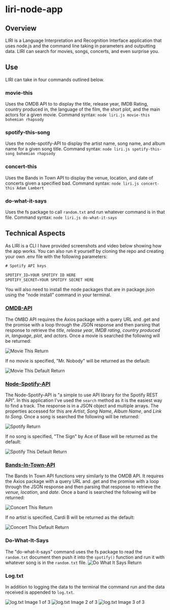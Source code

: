 # liri-node-app

## Overview 
LIRI is a Language Interpretation and Recognition Interface application that uses node.js and the command line taking in parameters and outputting data. LIRI can search for movies, songs, concerts, and even surprise you. 

## Use 
LIRI can take in four commands outlined below. 
### movie-this  
Uses the OMDB API to to display the title, release year, IMDB Rating, country produced in, the language of the film, the short plot, and the main actors for a given movie.
Command syntax: `node liri.js movie-this bohemian rhapsody`

### spotify-this-song 
Uses the node-spotify-API to display the artist name, song name, and album name for a given song title.
Command syntax: `node liri.js spotify-this-song bohemian rhapsody`

### concert-this
Uses the Bands in Town API to display the venue, location, and date of concerts given a specified bad.
Command syntax: `node liri.js concert-this Adam Lambert`

### do-what-it-says
Uses the fs package to call `random.txt` and run whatever command is in that file.
Command syntax: `node liri.js do-what-it-says`


## Technical Aspects

As LIRI is a CLI I have provided screenshots and video below showing how the app works. You can also run it yourself by cloning the repo and creating your own .env file with the following parameters: 
```js
# Spotify API keys

SPOTIFY_ID=YOUR SPOTIFY ID HERE
SPOTIFY_SECRET=YOUR SPOTIFY SECRET HERE
```

You will also need to install the node packages that are in package.json using the "node install" command in your terminal. 

### [OMDB-API](http://omdbapi.com/)
The OMBD API requires the Axios package with a query URL and .get and the promise with a loop through the JSON response and then parsing that response to retrieve the *title*, *release year*, *IMDB rating*, *country produced in*, *language*, *plot*, and *actors*. Once a movie is searched the following will be returned: 

![Movie This Return](images/movie-this.png)

If no movie is specified, "Mr. Nobody" will be returned as the default: 

![Movie This Default Return](images/movie-this-default.png)


### [Node-Spotify-API](https://www.npmjs.com/package/node-spotify-api)
The Node-Spotify-API is "a simple to use API library for the Spotify REST API". In this application I've used the `search` method as it is the easiest way to find a track. The response is in a JSON object and multiple arrays. The properties accessed for this are *Artist*, *Song Name*, *Album Name*, and *Link to Song*. Once a song is searched the following will be returned:

![Spotify Return](images/spotify-this-song.png)

If no song is specified, "The Sign" by Ace of Base will be returned as the default: 

![Spotify This Default Return](images/spotify-this-default.png)

### [Bands-In-Town-API](https://manager.bandsintown.com/support/bandsintown-api)
The Bands In Town API functions very similarly to the OMDB API. It requires the Axios package with a query URL and .get and the promise with a loop through the JSON response and then parsing that response to retrieve the *venue*, *location*, and *date*. Once a band is searched the following will be returned: 

![Concert This Return](images/concert-this.png)

If no artist is specified, Cardi B will be returned as the default: 

![Concert This Default Return](images/concert-this-default.png)

### Do-What-It-Says
The "do-what-it-says" command uses the fs package to read the `random.txt` document then push it into the `spotify()` function and run it with whatever song is in the `random.txt` file. 
 ![Do What It Says Return](images/do-what-it-says.png)

### Log.txt 
In addition to logging the data to the terminal the command run and the data received is appended to `log.txt`.

![log.txt Image 1 of 3](images/log-image-1-3.png)
![log.txt Image 2 of 3](images/log-image-2-3.png)
![log.txt Image 3 of 3](images/log-image-3-3.png)
